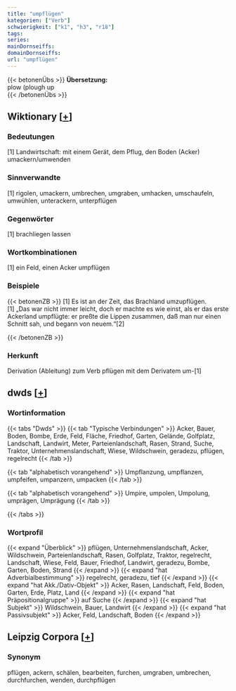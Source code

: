 ```yaml
---
title: "umpflügen"
kategorien: ["Verb"]
schwierigkeit: ["k1", "h3", "r18"]
tags:
series:
mainDornseiffs:
domainDornseiffs:
url: "umpflügen"
---
```


{{< betonenÜbs >}}
**Übersetzung:**  
plow (plough up  
{{< /betonenÜbs >}}

## Wiktionary [[+](https://de.wiktionary.org/wiki/umpflügen)]

### Bedeutungen
[1] Landwirtschaft: mit einem Gerät, dem Pflug, den Boden (Acker) umackern/umwenden  

### Sinnverwandte
[1] rigolen, umackern, umbrechen, umgraben, umhacken, umschaufeln, umwühlen, unterackern, unterpflügen  

### Gegenwörter
[1] brachliegen lassen  

### Wortkombinationen
[1] ein Feld, einen Acker umpflügen  

### Beispiele
{{< betonenZB >}}
[1] Es ist an der Zeit, das Brachland umzupflügen.  
[1] „Das war nicht immer leicht, doch er machte es wie einst, als er das erste Ackerland umpflügte: er preßte die Lippen zusammen, daß man nur einen Schnitt sah, und begann von neuem.“[2]  

{{< /betonenZB >}}
### Herkunft
Derivation (Ableitung) zum Verb pflügen mit dem Derivatem um-[1]  



## dwds [[+](https://www.dwds.de/wb/umpflügen)]

### Wortinformation
{{< tabs "Dwds" >}}
{{< tab "Typische Verbindungen" >}}
Acker, Bauer, Boden, Bombe, Erde, Feld, Fläche, Friedhof, Garten, Gelände, Golfplatz, Landschaft, Landwirt, Meter, Parteienlandschaft, Rasen, Strand, Suche, Traktor, Unternehmenslandschaft, Wiese, Wildschwein, geradezu, pflügen, regelrecht
{{< /tab >}}

{{< tab "alphabetisch vorangehend" >}}
Umpflanzung, umpflanzen, umpfeifen, umpanzern, umpacken
{{< /tab >}}

{{< tab "alphabetisch vorangehend" >}}
Umpire, umpolen, Umpolung, umprägen, Umprägung
{{< /tab >}}

{{< /tabs >}}

### Wortprofil
{{< expand "Überblick" >}} pflügen, Unternehmenslandschaft, Acker, Wildschwein, Parteienlandschaft, Rasen, Golfplatz, Traktor, regelrecht, Landschaft, Wiese, Feld, Bauer, Friedhof, Landwirt, geradezu, Bombe, Garten, Boden, Strand {{< /expand >}}
{{< expand "hat Adverbialbestimmung" >}} regelrecht, geradezu, tief {{< /expand >}}
{{< expand "hat Akk./Dativ-Objekt" >}} Acker, Rasen, Landschaft, Feld, Boden, Garten, Erde, Platz, Land {{< /expand >}}
{{< expand "hat Präpositionalgruppe" >}} auf Suche {{< /expand >}}
{{< expand "hat Subjekt" >}} Wildschwein, Bauer, Landwirt {{< /expand >}}
{{< expand "hat Passivsubjekt" >}} Acker, Feld, Landschaft, Boden {{< /expand >}}

## Leipzig Corpora [[+](https://corpora.uni-leipzig.de/en/res?word=umpflügen&corpusId=deu_newscrawl-public_2018)]


### Synonym
pflügen, ackern, schälen, bearbeiten, furchen, umgraben, umbrechen, durchfurchen, wenden, durchpflügen

